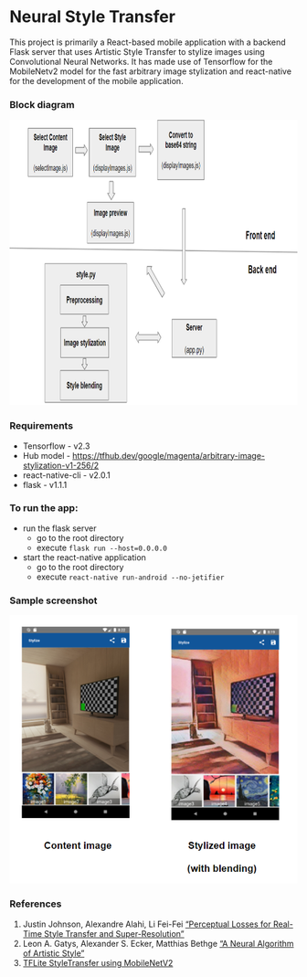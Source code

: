 # Neural Style Transfer
This project is primarily a React-based mobile application with a backend Flask server that uses Artistic Style Transfer to stylize images using Convolutional Neural Networks. It has made use of Tensorflow for the MobileNetv2 model for the fast arbitrary image stylization and react-native for the development of the mobile application.

### Block diagram
<img src="https://github.com/CSKrishnan/NeuralStyleTransfer1/blob/master/images/blockdiagram.PNG" width="800" height="500">

### Requirements
* Tensorflow - v2.3
* Hub model - https://tfhub.dev/google/magenta/arbitrary-image-stylization-v1-256/2
* react-native-cli - v2.0.1
* flask - v1.1.1

### To run the app:
* run the flask server
  * go to the root directory
  * execute `flask run --host=0.0.0.0`
* start the react-native application
  * go to the root directory
  * execute `react-native run-android --no-jetifier`
  
### Sample screenshot
![stylized image](https://github.com/CSKrishnan/NeuralStyleTransfer1/blob/master/images/sample.PNG)
 
 ### References
1.  Justin Johnson, Alexandre Alahi, Li Fei-Fei [“Perceptual Losses for Real-Time Style Transfer and Super-Resolution”](https://arxiv.org/abs/1603.08155)
2.  Leon A. Gatys, Alexander S. Ecker, Matthias Bethge [“A Neural Algorithm of Artistic Style”](https://arxiv.org/abs/1508.06576)
3.  [TFLite StyleTransfer using MobileNetV2](https://www.tensorflow.org/lite/models/style_transfer/overview)



